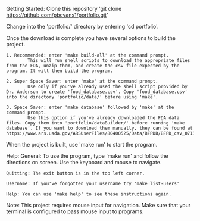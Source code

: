 
Getting Started: 
Clone this repository 'git clone https://github.com/pbevans1/portfolio.git'

Change into the 'portfolio/' directory by entering 'cd portfolio'.

Once the download is complete you have several options to build the project.
    
    1. Recommended: enter 'make build-all' at the command prompt.
            This will run shell scripts to download the appropriate files from the FDA, unzip them, and create the csv file expected by the program. It will then build the program.

    2. Super Space Saver: enter 'make' at the command prompt.
            Use only if you've already used the shell script provided by Dr. Anderson to create 'food_database.csv'. Copy 'food_database.csv' into the directory 'portfolio/data/' before using 'make'.

    3. Space Saver: enter 'make database' followed by 'make' at the command prompt.
            Use this option if you've already downloaded the FDA data files. Copy them into 'portfolio/dataBuilder/' before running 'make database'. If you want to download them manually, they can be found at https://www.ars.usda.gov/ARSUserFiles/80400525/Data/BFPDB/BFPD_csv_07132018.zip 
 

When the project is built, use 'make run' to start the program. 


Help: 
    General: To use the program, type 'make run' and follow the directions on screen. Use the keyboard and mouse to navigate.
    
    Quitting: The exit button is in the top left corner.
    
    Username: If you've forgotten your username try 'make list-users'
    
    Help: You can use 'make help' to see these instructions again.

Note: This project requires mouse input for navigation. Make sure that your terminal is configured to pass mouse input to programs. 